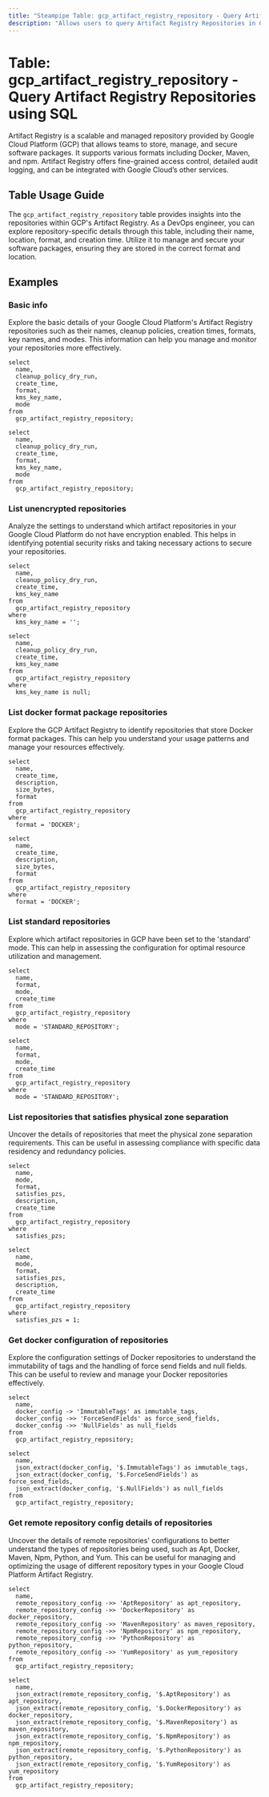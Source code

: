 ```yaml
---
title: "Steampipe Table: gcp_artifact_registry_repository - Query Artifact Registry Repositories using SQL"
description: "Allows users to query Artifact Registry Repositories in Google Cloud Platform (GCP), specifically the details about the repositories, including their name, location, format, and creation time."
---
```


# Table: gcp_artifact_registry_repository - Query Artifact Registry Repositories using SQL

Artifact Registry is a scalable and managed repository provided by Google Cloud Platform (GCP) that allows teams to store, manage, and secure software packages. It supports various formats including Docker, Maven, and npm. Artifact Registry offers fine-grained access control, detailed audit logging, and can be integrated with Google Cloud’s other services.

## Table Usage Guide

The `gcp_artifact_registry_repository` table provides insights into the repositories within GCP's Artifact Registry. As a DevOps engineer, you can explore repository-specific details through this table, including their name, location, format, and creation time. Utilize it to manage and secure your software packages, ensuring they are stored in the correct format and location.

## Examples

### Basic info
Explore the basic details of your Google Cloud Platform's Artifact Registry repositories such as their names, cleanup policies, creation times, formats, key names, and modes. This information can help you manage and monitor your repositories more effectively.

```sql+postgres
select
  name,
  cleanup_policy_dry_run,
  create_time,
  format,
  kms_key_name,
  mode
from
  gcp_artifact_registry_repository;
```

```sql+sqlite
select
  name,
  cleanup_policy_dry_run,
  create_time,
  format,
  kms_key_name,
  mode
from
  gcp_artifact_registry_repository;
```

### List unencrypted repositories
Analyze the settings to understand which artifact repositories in your Google Cloud Platform do not have encryption enabled. This helps in identifying potential security risks and taking necessary actions to secure your repositories.

```sql+postgres
select
  name,
  cleanup_policy_dry_run,
  create_time,
  kms_key_name
from
  gcp_artifact_registry_repository
where
  kms_key_name = '';
```

```sql+sqlite
select
  name,
  cleanup_policy_dry_run,
  create_time,
  kms_key_name
from
  gcp_artifact_registry_repository
where
  kms_key_name is null;
```

### List docker format package repositories
Explore the GCP Artifact Registry to identify repositories that store Docker format packages. This can help you understand your usage patterns and manage your resources effectively.

```sql+postgres
select
  name,
  create_time,
  description,
  size_bytes,
  format
from
  gcp_artifact_registry_repository
where
  format = 'DOCKER';
```

```sql+sqlite
select
  name,
  create_time,
  description,
  size_bytes,
  format
from
  gcp_artifact_registry_repository
where
  format = 'DOCKER';
```

### List standard repositories
Explore which artifact repositories in GCP have been set to the 'standard' mode. This can help in assessing the configuration for optimal resource utilization and management.

```sql+postgres
select
  name,
  format,
  mode,
  create_time
from
  gcp_artifact_registry_repository
where
  mode = 'STANDARD_REPOSITORY';
```

```sql+sqlite
select
  name,
  format,
  mode,
  create_time
from
  gcp_artifact_registry_repository
where
  mode = 'STANDARD_REPOSITORY';
```

### List repositories that satisfies physical zone separation
Uncover the details of repositories that meet the physical zone separation requirements. This can be useful in assessing compliance with specific data residency and redundancy policies.

```sql+postgres
select
  name,
  mode,
  format,
  satisfies_pzs,
  description,
  create_time
from
  gcp_artifact_registry_repository
where
  satisfies_pzs;
```

```sql+sqlite
select
  name,
  mode,
  format,
  satisfies_pzs,
  description,
  create_time
from
  gcp_artifact_registry_repository
where
  satisfies_pzs = 1;
```

### Get docker configuration of repositories
Explore the configuration settings of Docker repositories to understand the immutability of tags and the handling of force send fields and null fields. This can be useful to review and manage your Docker repositories effectively.

```sql+postgres
select
  name,
  docker_config -> 'ImmutableTags' as immutable_tags,
  docker_config ->> 'ForceSendFields' as force_send_fields,
  docker_config ->> 'NullFields' as null_fields
from
  gcp_artifact_registry_repository;
```

```sql+sqlite
select
  name,
  json_extract(docker_config, '$.ImmutableTags') as immutable_tags,
  json_extract(docker_config, '$.ForceSendFields') as force_send_fields,
  json_extract(docker_config, '$.NullFields') as null_fields
from
  gcp_artifact_registry_repository;
```

### Get remote repository config details of repositories
Uncover the details of remote repositories' configurations to better understand the types of repositories being used, such as Apt, Docker, Maven, Npm, Python, and Yum. This can be useful for managing and optimizing the usage of different repository types in your Google Cloud Platform Artifact Registry.

```sql+postgres
select
  name,
  remote_repository_config ->> 'AptRepository' as apt_repository,
  remote_repository_config ->> 'DockerRepository' as docker_repository,
  remote_repository_config ->> 'MavenRepository' as maven_repository,
  remote_repository_config ->> 'NpmRepository' as npm_repository,
  remote_repository_config ->> 'PythonRepository' as python_repository,
  remote_repository_config ->> 'YumRepository' as yum_repository
from
  gcp_artifact_registry_repository;
```

```sql+sqlite
select
  name,
  json_extract(remote_repository_config, '$.AptRepository') as apt_repository,
  json_extract(remote_repository_config, '$.DockerRepository') as docker_repository,
  json_extract(remote_repository_config, '$.MavenRepository') as maven_repository,
  json_extract(remote_repository_config, '$.NpmRepository') as npm_repository,
  json_extract(remote_repository_config, '$.PythonRepository') as python_repository,
  json_extract(remote_repository_config, '$.YumRepository') as yum_repository
from
  gcp_artifact_registry_repository;
```